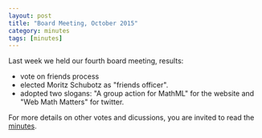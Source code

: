 ```yaml
---
layout: post
title: "Board Meeting, October 2015"
category: minutes
tags: [minutes]
---
```


Last week we held our fourth board meeting, results:
* vote on friends process
* elected Moritz Schubotz as "friends officer".
* adopted two slogans: "A group action for MathML" for the website and "Web Math Matters" for twitter.

For more details on other votes and dicussions, you are invited to read the
[minutes](/meetings/board-2015-10-28.html).
